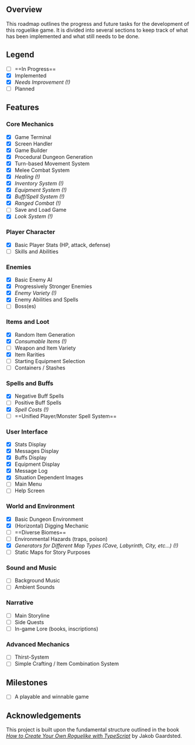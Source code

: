 ## Overview

This roadmap outlines the progress and future tasks for the development of this roguelike game. It is divided into several sections to keep track of what has been implemented and what still needs to be done.

## Legend

- [ ] ==In Progress==
- [x] Implemented
- [x] _Needs Improvement (!)_
- [ ] Planned

## Features

### Core Mechanics

- [x] Game Terminal
- [x] Screen Handler
- [x] Game Builder
- [x] Procedural Dungeon Generation
- [x] Turn-based Movement System
- [x] Melee Combat System
- [x] _Healing (!)_
- [x] _Inventory System (!)_
- [x] _Equipment System (!)_
- [x] _Buff/Spell System (!)_
- [x] _Ranged Combat (!)_
- [ ] Save and Load Game
- [x] _Look System (!)_

### Player Character

- [x] Basic Player Stats (HP, attack, defense)
- [ ] Skills and Abilities

### Enemies

- [x] Basic Enemy AI
- [x] Progressively Stronger Enemies
- [x] _Enemy Variety (!)_
- [x] Enemy Abilities and Spells
- [ ] Boss(es)

### Items and Loot

- [x] Random Item Generation
- [x] _Consumable Items (!)_
- [ ] Weapon and Item Variety
- [x] Item Rarities
- [ ] Starting Equipment Selection
- [ ] Containers / Stashes

### Spells and Buffs

- [x] Negative Buff Spells
- [ ] Positive Buff Spells
- [x] _Spell Costs (!)_
- [ ] ==Unified Player/Monster Spell System==

### User Interface

- [x] Stats Display
- [x] Messages Display
- [x] Buffs Display
- [x] Equipment Display
- [x] Message Log
- [x] Situation Dependent Images
- [ ] Main Menu
- [ ] Help Screen

### World and Environment

- [x] Basic Dungeon Environment
- [x] (Horizontal) Digging Mechanic
- [ ] ==Diverse Biomes==
- [ ] Environmental Hazards (traps, poison)
- [x] _Generators for Different Map Types (Cave, Labyrinth, City, etc...) (!)_
- [ ] Static Maps for Story Purposes

### Sound and Music

- [ ] Background Music
- [ ] Ambient Sounds

### Narrative

- [ ] Main Storyline
- [ ] Side Quests
- [ ] In-game Lore (books, inscriptions)

### Advanced Mechanics

- [ ] Thirst-System
- [ ] Simple Crafting / Item Combination System

## Milestones

- [ ] A playable and winnable game

## Acknowledgements

This project is built upon the fundamental structure outlined in the book [_How to Create Your Own Roguelike with TypeScript_](https://www.google.com/search?client=firefox-b-d&q=how+to+make+your+own+roguelike%2C+gaardsted) by Jakob Gaardsted.
